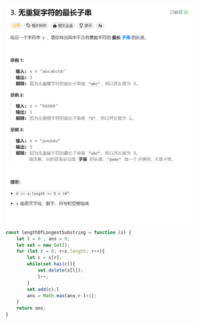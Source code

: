 ![image-20250309132750294](./img/image-20250309132750294.png)

```javascript
const lengthOfLongestSubstring = function (s) {
    let l = 0 , ans = 0;
    let set = new Set();
    for (let r = 0; r<s.length; r++){
        let c = s[r];
        while(set.has(c)){
            set.delete(s[l]);
            l++;
        }
        set.add(c);l
        ans = Math.max(anx,r-l+1);
    }
    return ans;
}
```

